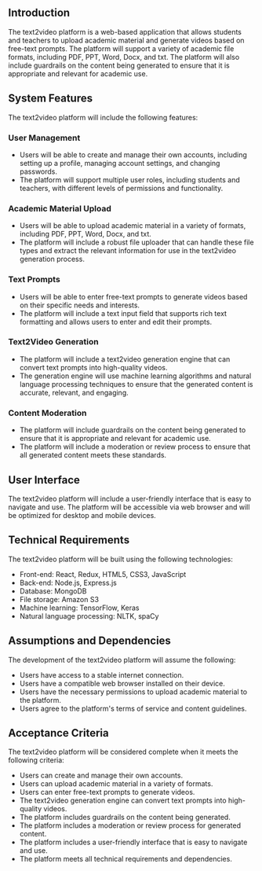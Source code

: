 ## Introduction

The text2video platform is a web-based application that allows students and teachers to upload academic material and generate videos based on free-text prompts. The platform will support a variety of academic file formats, including PDF, PPT, Word, Docx, and txt. The platform will also include guardrails on the content being generated to ensure that it is appropriate and relevant for academic use.

## System Features

The text2video platform will include the following features:

### User Management

* Users will be able to create and manage their own accounts, including setting up a profile, managing account settings, and changing passwords.
* The platform will support multiple user roles, including students and teachers, with different levels of permissions and functionality.

### Academic Material Upload

* Users will be able to upload academic material in a variety of formats, including PDF, PPT, Word, Docx, and txt.
* The platform will include a robust file uploader that can handle these file types and extract the relevant information for use in the text2video generation process.

### Text Prompts

* Users will be able to enter free-text prompts to generate videos based on their specific needs and interests.
* The platform will include a text input field that supports rich text formatting and allows users to enter and edit their prompts.

### Text2Video Generation

* The platform will include a text2video generation engine that can convert text prompts into high-quality videos.
* The generation engine will use machine learning algorithms and natural language processing techniques to ensure that the generated content is accurate, relevant, and engaging.

### Content Moderation

* The platform will include guardrails on the content being generated to ensure that it is appropriate and relevant for academic use.
* The platform will include a moderation or review process to ensure that all generated content meets these standards.

## User Interface

The text2video platform will include a user-friendly interface that is easy to navigate and use. The platform will be accessible via web browser and will be optimized for desktop and mobile devices.

## Technical Requirements

The text2video platform will be built using the following technologies:

* Front-end: React, Redux, HTML5, CSS3, JavaScript
* Back-end: Node.js, Express.js
* Database: MongoDB
* File storage: Amazon S3
* Machine learning: TensorFlow, Keras
* Natural language processing: NLTK, spaCy

## Assumptions and Dependencies

The development of the text2video platform will assume the following:

* Users have access to a stable internet connection.
* Users have a compatible web browser installed on their device.
* Users have the necessary permissions to upload academic material to the platform.
* Users agree to the platform's terms of service and content guidelines.

## Acceptance Criteria

The text2video platform will be considered complete when it meets the following criteria:

* Users can create and manage their own accounts.
* Users can upload academic material in a variety of formats.
* Users can enter free-text prompts to generate videos.
* The text2video generation engine can convert text prompts into high-quality videos.
* The platform includes guardrails on the content being generated.
* The platform includes a moderation or review process for generated content.
* The platform includes a user-friendly interface that is easy to navigate and use.
* The platform meets all technical requirements and dependencies.